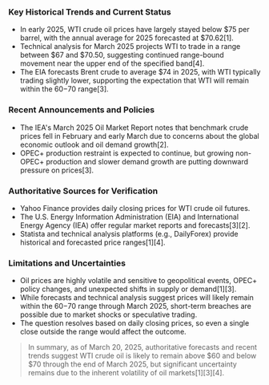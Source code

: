 ### Key Historical Trends and Current Status

- In early 2025, WTI crude oil prices have largely stayed below $75 per barrel, with the annual average for 2025 forecasted at $70.62[1].
- Technical analysis for March 2025 projects WTI to trade in a range between $67 and $70.50, suggesting continued range-bound movement near the upper end of the specified band[4].
- The EIA forecasts Brent crude to average $74 in 2025, with WTI typically trading slightly lower, supporting the expectation that WTI will remain within the $60-$70 range[3].

### Recent Announcements and Policies

- The IEA's March 2025 Oil Market Report notes that benchmark crude prices fell in February and early March due to concerns about the global economic outlook and oil demand growth[2].
- OPEC+ production restraint is expected to continue, but growing non-OPEC+ production and slower demand growth are putting downward pressure on prices[3].

### Authoritative Sources for Verification

- Yahoo Finance provides daily closing prices for WTI crude oil futures.
- The U.S. Energy Information Administration (EIA) and International Energy Agency (IEA) offer regular market reports and forecasts[3][2].
- Statista and technical analysis platforms (e.g., DailyForex) provide historical and forecasted price ranges[1][4].

### Limitations and Uncertainties

- Oil prices are highly volatile and sensitive to geopolitical events, OPEC+ policy changes, and unexpected shifts in supply or demand[1][3].
- While forecasts and technical analysis suggest prices will likely remain within the $60-$70 range through March 2025, short-term breaches are possible due to market shocks or speculative trading.
- The question resolves based on daily closing prices, so even a single close outside the range would affect the outcome.

> In summary, as of March 20, 2025, authoritative forecasts and recent trends suggest WTI crude oil is likely to remain above $60 and below $70 through the end of March 2025, but significant uncertainty remains due to the inherent volatility of oil markets[1][3][4].